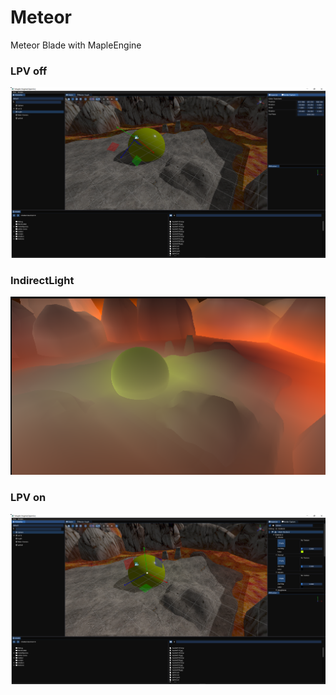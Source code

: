 # Meteor

Meteor Blade with MapleEngine

### LPV off
![image](https://github.com/flwmxd/Meteor/blob/main/Screenshot/LPV_OFF.png)

### IndirectLight
![image](https://github.com/flwmxd/Meteor/blob/main/Screenshot/IndirectLight.png)

### LPV on
![image](https://github.com/flwmxd/Meteor/blob/main/Screenshot/LPV_ON.png)
